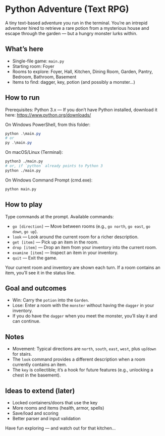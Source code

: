 # Python Adventure (Text RPG)

A tiny text-based adventure you run in the terminal. You’re an intrepid adventurer hired to retrieve a rare potion from a mysterious house and escape through the garden — but a hungry monster lurks within.

## What’s here
- Single-file game: `main.py`
- Starting room: Foyer
- Rooms to explore: Foyer, Hall, Kitchen, Dining Room, Garden, Pantry, Bedroom, Bathroom, Basement
- Items to find: dagger, key, potion (and possibly a monster…)

## How to run
Prerequisites: Python 3.x — If you don’t have Python installed, download it here: https://www.python.org/downloads/

On Windows PowerShell, from this folder:

```powershell
python .\main.py
# or
py .\main.py
```

On macOS/Linux (Terminal):

```bash
python3 ./main.py
# or, if `python` already points to Python 3
python ./main.py
```

On Windows Command Prompt (cmd.exe):

```cmd
python main.py
``` 

## How to play
Type commands at the prompt. Available commands:

- `go [direction]` — Move between rooms (e.g., `go north`, `go east`, `go down`, `go up`).
- `look` — Look around the current room for a richer description.
- `get [item]` — Pick up an item in the room.
- `drop [item]` — Drop an item from your inventory into the current room.
- `examine [item]` — Inspect an item in your inventory.
- `quit` — Exit the game.

Your current room and inventory are shown each turn. If a room contains an item, you’ll see it in the status line.

## Goal and outcomes
- Win: Carry the `potion` into the `Garden`.
- Lose: Enter a room with the `monster` without having the `dagger` in your inventory.
- If you do have the `dagger` when you meet the monster, you’ll slay it and can continue.

## Notes
- Movement: Typical directions are `north`, `south`, `east`, `west`, plus `up`/`down` for stairs.
- The `look` command provides a different description when a room currently contains an item.
- The `key` is collectible; it’s a hook for future features (e.g., unlocking a chest in the basement).

## Ideas to extend (later)
- Locked containers/doors that use the key
- More rooms and items (health, armor, spells)
- Save/load and scoring
- Better parser and input validation

Have fun exploring — and watch out for that kitchen…